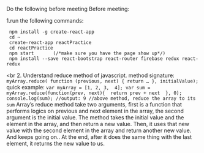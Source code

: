 Do the following before meeting Before meeting:

   1.run the following commands:
   ```
	npm install -g create-react-app
	cd ~
	create-react-app reactPractice
	cd reactPractice
	npm start       (/*make sure you have the page show up*/)
	npm install --save react-bootstrap react-router firebase redux react-redux
  ```
  <br
   2. Understand reduce method of javascript. 
	method signature: 
	```
	myArray.reduce( function (previous, next) { return … }, initialValue); 
	```
	quick example:
	```
	var myArray = [1, 2, 3,  4];
	var sum = myArray.reduce(function(prev, next){ 
                              return prev + next 
                           }, 0);
	console.log(sum); //output: 9
  	//above method, reduce the array to its sum
	```
Array’s reduce method take two arguments, first is a function that performs logics on previous and next element in the array, the second argument is the initial value. The method takes the initial value and the element in the array, and then return a new value. Then, it uses that new value with the second element in the array and return another new value. And keeps going on.. At the end, after it does the same thing with the last element, it returns the new value to us.
